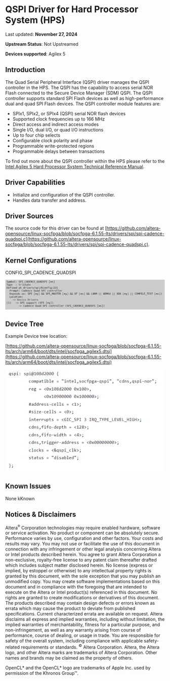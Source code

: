 # **QSPI Driver for Hard Processor System (HPS)**

Last updated: **November 27, 2024** 

**Upstream Status**: Not Upstreamed

**Devices supported**: Agilex 5

## **Introduction**

The Quad Serial Peripheral Interface (QSPI) driver manages the QSPI controller in the HPS.  The QSPI has the capability to access serial NOR Flash connected to the Secure Device Manager (SDM) QSPI. The QSPI controller supports standard SPI Flash devices as well as high-performance dual and quad SPI Flash devices. The QSPI controller module features are:

* SPIx1, SPIx2, or SPIx4 (QSPI) serial NOR flash devices
* Supported clock frequencies up to 166 MHz
* Direct access and indirect access modes
* Single I/O, dual I/O, or quad I/O instructions
* Up to four chip selects
* Configurable clock polarity and phase
* Programmable write-protected regions
* Programmable delays between transactions

To find out more about the QSPI controller within the HPS please refer to the [Intel Agilex 5 Hard Processor System Technical Reference Manual](https://www.intel.com/content/www/us/en/docs/programmable/814346). 

## **Driver Capabilities**

* Initialize and configuration of the QSPI controller.
* Handles data transfer and address.

## **Driver Sources**

The source code for this driver can be found at [https://github.com/altera-opensource/linux-socfpga/blob/socfpga-6.1.55-lts/drivers/spi/spi-cadence-quadspi.c](https://github.com/altera-opensource/linux-socfpga/blob/socfpga-6.1.55-lts/drivers/spi/spi-cadence-quadspi.c).

## **Kernel Configurations**

CONFIG_SPI_CADENCE_QUADSPI

![qspi_config_path](images/qspi_config_path.png)

## **Device Tree**

Example Device tree location:

[https://github.com/altera-opensource/linux-socfpga/blob/socfpga-6.1.55-lts/arch/arm64/boot/dts/intel/socfpga_agilex5.dtsi](https://github.com/altera-opensource/linux-socfpga/blob/socfpga-6.1.55-lts/arch/arm64/boot/dts/intel/socfpga_agilex5.dtsi)

![qspi_device_tree](images/qspi_device_tree.png)

## **Known Issues**

None kKnown

## Notices & Disclaimers

Altera<sup>&reg;</sup> Corporation technologies may require enabled hardware, software or service activation.
No product or component can be absolutely secure. 
Performance varies by use, configuration and other factors.
Your costs and results may vary. 
You may not use or facilitate the use of this document in connection with any infringement or other legal analysis concerning Altera or Intel products described herein. You agree to grant Altera Corporation a non-exclusive, royalty-free license to any patent claim thereafter drafted which includes subject matter disclosed herein.
No license (express or implied, by estoppel or otherwise) to any intellectual property rights is granted by this document, with the sole exception that you may publish an unmodified copy. You may create software implementations based on this document and in compliance with the foregoing that are intended to execute on the Altera or Intel product(s) referenced in this document. No rights are granted to create modifications or derivatives of this document.
The products described may contain design defects or errors known as errata which may cause the product to deviate from published specifications.  Current characterized errata are available on request.
Altera disclaims all express and implied warranties, including without limitation, the implied warranties of merchantability, fitness for a particular purpose, and non-infringement, as well as any warranty arising from course of performance, course of dealing, or usage in trade.
You are responsible for safety of the overall system, including compliance with applicable safety-related requirements or standards. 
<sup>&copy;</sup> Altera Corporation.  Altera, the Altera logo, and other Altera marks are trademarks of Altera Corporation.  Other names and brands may be claimed as the property of others. 

OpenCL* and the OpenCL* logo are trademarks of Apple Inc. used by permission of the Khronos Group™. 